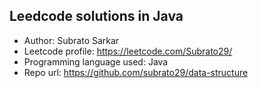 Leedcode solutions in Java
-----------------------------------
- Author: Subrato Sarkar
- Leetcode profile: https://leetcode.com/Subrato29/
- Programming language used: Java
- Repo url: https://github.com/subrato29/data-structure

